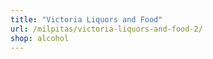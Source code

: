 ```yaml
---
title: "Victoria Liquors and Food"
url: /milpitas/victoria-liquors-and-food-2/
shop: alcohol
---
```

